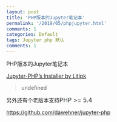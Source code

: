 ```yaml
---
layout: post
title: 'PHP版本的Jupyter笔记本'
permalink: '/2019/05/phpjupyter.html'
comments: 1
categories: Default
tags: Jupyter php 默认
comments: 1
---
```

PHP版本的Jupyter笔记本

[Jupyter-PHP’s Installer by Litipk](https://litipk.github.io/Jupyter-PHP-Installer/)

>  
> undefined
> 

另外还有个老版本支持<span style="color: #24292e; font-family: -apple-system, BlinkMacSystemFont, 'Segoe UI', Helvetica, Arial, sans-serif, 'Apple Color Emoji', 'Segoe UI Emoji', 'Segoe UI Symbol'; font-size: 16px;">PHP &gt;= 5.4</span>

<https://github.com/dawehner/jupyter-php>